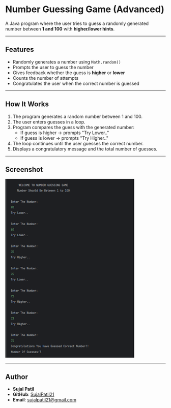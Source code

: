 # Number Guessing Game (Advanced)

A Java program where the user tries to guess a randomly generated number between **1 and 100** with **higher/lower hints**.  

---

## Features
- Randomly generates a number using `Math.random()`  
- Prompts the user to guess the number  
- Gives feedback whether the guess is **higher** or **lower**  
- Counts the number of attempts  
- Congratulates the user when the correct number is guessed  

---

## How It Works
1. The program generates a random number between 1 and 100.  
2. The user enters guesses in a loop.  
3. Program compares the guess with the generated number:  
   - If guess is higher → prompts "Try Lower.."  
   - If guess is lower → prompts "Try Higher.."  
4. The loop continues until the user guesses the correct number.  
5. Displays a congratulatory message and the total number of guesses.  

---

## Screenshot
![Program Output](Output.png)

---

## Author
- **Sujal Patil**  
- **GitHub**: [SujalPatil21](https://github.com/SujalPatil21)  
- **Email**: sujalpatil21@gmail.com  
